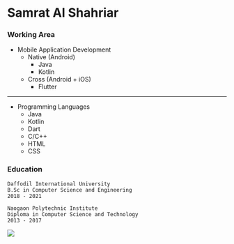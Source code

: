 # Samrat Al Shahriar

### Working Area
- Mobile Application Development
  - Native (Android)
    - Java
    - Kotlin
  - Cross (Android + iOS)
    - Flutter
- ---------------------------------
- Programming Languages
  - Java
  - Kotlin
  - Dart
  - C/C++
  - HTML
  - CSS

### Education
```
Daffodil International University
B.Sc in Computer Science and Engineering
2018 - 2021
```

```
Naogaon Polytechnic Institute
Diploma in Computer Science and Technology
2013 - 2017
```



![](https://komarev.com/ghpvc/?username=SamratAlShahriar)